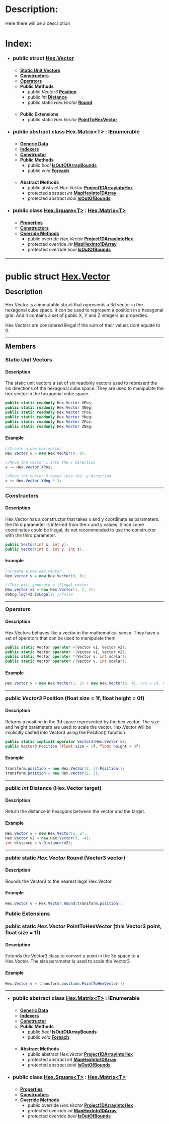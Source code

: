 <style>
h3, h2, ul, ol{
  margin: 0 0 5px;
}
</style>
# Description:
Here there will be a description

# Index:
- ### public struct [Hex.Vector](hexVector.md)
  - **[Static Unit Vectors](https://duckduckgo.com)**
  - **[Constructors](https://duckduckgo.com)**
  - **[Operators](https://duckduckgo.com)**
  - **Public Methods**
    - public _Vector3_ **[Position](https://duckduckgo.com)**
    - public _int_ **[Distance](https://duckduckgo.com)**
    - public static _Hex.Vector_ **[Round](https://duckduckgo.com)**
  - **Public Extensions**
    - public static _Hex.Vector_ **[PointToHexVector](https://duckduckgo.com)**
- ### public abstract class [Hex.Matrix\<T>](hexMatrix.md) : IEnumerable<T>
  - **[Generic Data](https://duckduckgo.com)**
  - **[Indexers](https://duckduckgo.com)**
  - **[Constructor](https://duckduckgo.com)**
  - **Public Methods**
    - public _bool_ **[IsOutOfArrayBounds](https://duckduckgo.com)**
    - public _void_ **[Foreach](https://duckduckgo.com)**
  - **Abstract Methods**
    - public abstract _Hex.Vector_ **[Project1DArrayIntoHex](https://duckduckgo.com)**
    - protected abstract _int_ **[MapHexInto1DArray](https://duckduckgo.com)**
    - protected abstract _bool_ **[IsOutOfBounds](https://duckduckgo.com)**
- ### public class [Hex.Square\<T>](hexSquare.md) : [Hex.Matrix\<T>](hexMatrix.md)
  - **[Properties](https://duckduckgo.com)**
  - **[Constructors](https://duckduckgo.com)**
  - **[Override Methods](https://duckduckgo.com)**
    - public override _Hex.Vector_ **[Project1DArrayIntoHex](https://duckduckgo.com)**
    - protected override _int_ **[MapHexInto1DArray](https://duckduckgo.com)**
    - protected override _bool_ **[IsOutOfBounds](https://duckduckgo.com)**


___


<style>
h3, h2, ul, ol{
  margin: 0 0 20px;
}
</style>













# public struct [Hex.Vector](hexVector.md)
## Description
Hex.Vector is a immutable struct that represents a 3d vector in the hexagonal cube space.
It can be used to represent a position in a hexagonal grid. 
And it contains a set of public X, Y and Z integers as properties.

Hex.Vectors are considered illegal if the sum of their values dont
equate to 0.

___

## Members
### Static Unit Vectors
#### Description
The static unit vectors a set of six readonly vectors used to represent the six directions of the hexagonal cube space.
They are used to manipulate the hex.vector in the hexagonal cube space.
~~~ c#
public static readonly Hex.Vector XPos;
public static readonly Hex.Vector XNeg;
public static readonly Hex.Vector YPos;
public static readonly Hex.Vector YNeg;
public static readonly Hex.Vector ZPos;
public static readonly Hex.Vector ZNeg;
~~~
#### Example
~~~ c#
//Create a new hex.vector
Hex.Vector v = new Hex.Vector(0, 0);

//Move the vector 1 into the x direction
v += Hex.Vector.XPos;

//Move the vector 3 hexes into the -y direction
v += Hex.Vector.YNeg * 3;
~~~

___

### Constructors
#### Description
Hex.Vector has a constructor that takes x and y coordinate as parameters.
the third parameter is inferred from the x and y values.
Since some coordinates could be illegal,
its not recommended to use the constructor with the third parameter.
~~~ c#
public Vector(int x, int y);
public Vector(int x, int y, int z);
~~~
#### Example
~~~ c#
//Create a new hex.vector
Hex.Vector v = new Hex.Vector(0, 0);

//This will generate a illegal vector
Hex.vector v2 = new Hex.Vector(1, 2, 3);
debug.log(v2.IsLegal); //false
~~~

___

### Operators
#### Description
Hex.Vectors behaves like a vector in the mathematical sense.
They have a set of operators that can be used to manipulate them.
~~~ c#
public static Vector operator +(Vector v1, Vector v2);
public static Vector operator -(Vector v1, Vector v2);
public static Vector operator *(Vector v, int scalar);
public static Vector operator /(Vector v, int scalar);
~~~
#### Example
~~~ c#
Hex.Vector v = new Hex.Vector(1, 2) + new Hex.Vector(3, 4); //v = (4, 6, -10)
~~~

___

### public _Vector3_ Position (float size = 1f, float height = 0f)
#### Description
Returns a position in the 3d space represented by the hex.vector.
The size and height parameters are used to scale the vector.
Hex.Vector will be implicitly casted into Vector3 using the Position() function 
~~~ c#
public static implicit operator Vector3(Hex.Vector v);
public Vector3 Position (float size = 1f, float height = 0f)
~~~
#### Example
~~~ c#
transform.position = new Hex.Vector(2, 3).Position();
transform.position = new Hex.Vector(2, 3);
~~~

___

### public _int_ Distance (Hex.Vector target)
#### Description
Return the distance in hexagons between the vector and the target.
#### Example
~~~ c#
Hex.Vector v = new Hex.Vector(1, 2);
Hex.Vector v2 = new Hex.Vector(3, -4);
int distance = v.Distance(v2);
~~~

___

### public static _Hex.Vector_ Round (Vector3 vector)
#### Description
Rounds the Vector3 to the nearest legal Hex.Vector.
#### Example
~~~ c#
Hex.Vector v = Hex.Vector.Round(transform.position);
~~~

### Public Extensions

### public static _Hex.Vector_ PointToHexVector (this Vector3 point, float size = 1f)
#### Description
Extends the Vector3 class to convert a point in the 3d space to a Hex.Vector.
The size parameter is used to scale the Vector3.
#### Example
~~~ c#
Hex.Vector v = transform.position.PointToHexVector();
~~~

___

















- ### public abstract class [Hex.Matrix\<T>](hexMatrix.md) : IEnumerable<T>
  - **[Generic Data](https://duckduckgo.com)**
  - **[Indexers](https://duckduckgo.com)**
  - **[Constructor](https://duckduckgo.com)**
  - **Public Methods**
    - public _bool_ **[IsOutOfArrayBounds](https://duckduckgo.com)**
    - public _void_ **[Foreach](https://duckduckgo.com)**
  - **Abstract Methods**
    - public abstract _Hex.Vector_ **[Project1DArrayIntoHex](https://duckduckgo.com)**
    - protected abstract _int_ **[MapHexInto1DArray](https://duckduckgo.com)**
    - protected abstract _bool_ **[IsOutOfBounds](https://duckduckgo.com)**
- ### public class [Hex.Square\<T>](hexSquare.md) : [Hex.Matrix\<T>](hexMatrix.md)
  - **[Properties](https://duckduckgo.com)**
  - **[Constructors](https://duckduckgo.com)**
  - **[Override Methods](https://duckduckgo.com)**
    - public override _Hex.Vector_ **[Project1DArrayIntoHex](https://duckduckgo.com)**
    - protected override _int_ **[MapHexInto1DArray](https://duckduckgo.com)**
    - protected override _bool_ **[IsOutOfBounds](https://duckduckgo.com)**



















